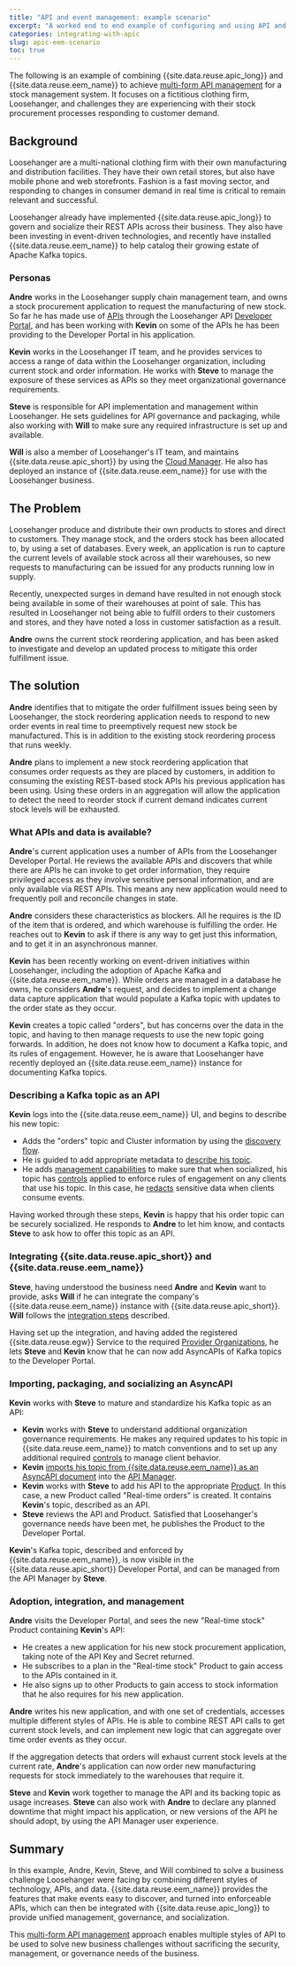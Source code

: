 ```yaml
---
title: "API and event management: example scenario"
excerpt: "A worked end to end example of configuring and using API and event Management together."
categories: integrating-with-apic
slug: apic-eem-scenario
toc: true
---
```


The following is an example of combining {{site.data.reuse.apic_long}} and {{site.data.reuse.eem_name}} to achieve [multi-form API management](../apic-eem-concepts/#multi-form-api-management) for a stock management system. It focuses on a fictitious clothing firm, Loosehanger, and challenges they are experiencing with their stock procurement processes responding to customer demand.

## Background

Loosehanger are a multi-national clothing firm with their own manufacturing and distribution facilities. They have their own retail stores, but also have mobile phone and web storefronts. Fashion is a fast moving sector, and responding to changes in consumer demand in real time is critical to remain relevant and successful.

Loosehanger already have implemented {{site.data.reuse.apic_long}} to govern and socialize their REST APIs across their business. They also have been investing in event-driven technologies, and recently have installed {{site.data.reuse.eem_name}} to help catalog their growing estate of Apache Kafka topics.

### Personas

**Andre** works in the Loosehanger supply chain management team, and owns a stock procurement application to request the manufacturing of new stock. So far he has made use of [APIs](../apic-eem-concepts/#api) through the Loosehanger API [Developer Portal](../apic-eem-concepts/#developer-portal), and has been working with **Kevin** on some of the APIs he has been providing to the Developer Portal in his application.

**Kevin** works in the Loosehanger IT team, and he provides services to access a range of data within the Loosehanger organization, including current stock and order information. He works with **Steve** to manage the exposure of these services as APIs so they meet organizational governance requirements.

**Steve** is responsible for API implementation and management within Loosehanger. He sets guidelines for API governance and packaging, while also working with **Will** to make sure any required infrastructure is set up and available.

**Will** is also a member of Loosehanger's IT team, and maintains {{site.data.reuse.apic_short}} by using the [Cloud Manager](../apic-eem-concepts/#cloud-manager). He also has deployed an instance of {{site.data.reuse.eem_name}} for use with the Loosehanger business.

## The Problem

Loosehanger produce and distribute their own products to stores and direct to customers. They manage stock, and the orders stock has been allocated to, by using a set of databases. Every week, an application is run to capture the current levels of available stock across all their warehouses, so new requests to manufacturing can be issued for any products running low in supply.

Recently, unexpected surges in demand have resulted in not enough stock being available in some of their warehouses at point of sale. This has resulted in Loosehanger not being able to fulfill orders to their customers and stores, and they have noted a loss in customer satisfaction as a result.

**Andre** owns the current stock reordering application, and has been asked to investigate and develop an updated process to mitigate this order fulfillment issue.

## The solution

**Andre** identifies that to mitigate the order fulfillment issues being seen by Loosehanger, the stock reordering application needs to respond to new order events in real time to preemptively request new stock be manufactured. This is in addition to the existing stock reordering process that runs weekly.

**Andre** plans to implement a new stock reordering application that consumes order requests as they are placed by customers, in addition to consuming the existing REST-based stock APIs his previous application has been using. Using these orders in an aggregation will allow the application to detect the need to reorder stock if current demand indicates current stock levels will be exhausted.

### What APIs and data is available?

**Andre**'s current application uses a number of APIs from the Loosehanger Developer Portal. He reviews the available APIs and discovers that while there are APIs he can invoke to get order information, they require privileged access as they involve sensitive personal information, and are only available via REST APIs. This means any new application would need to frequently poll and reconcile changes in state. 

**Andre** considers these characteristics as blockers. All he requires is the ID of the item that is ordered, and which warehouse is fulfilling the order. He reaches out to **Kevin** to ask if there is any way to get just this information, and to get it in an asynchronous manner.

**Kevin** has been recently working on event-driven initiatives within Loosehanger, including the adoption of Apache Kafka and {{site.data.reuse.eem_name}}. While orders are managed in a database he owns, he considers **Andre**'s request, and decides to implement a change data capture application that would populate a Kafka topic with updates to the order state as they occur.

**Kevin**  creates a topic called "orders", but has concerns over the data in the topic, and having to then manage requests to use the new topic going forwards. In addition, he does not know how to document a Kafka topic, and its rules of engagement. However, he is aware that Loosehanger have recently deployed an {{site.data.reuse.eem_name}} instance for documenting Kafka topics.

### Describing a Kafka topic as an API

**Kevin** logs into the {{site.data.reuse.eem_name}} UI, and begins to describe his new topic:

- Adds the "orders" topic and Cluster information by using the [discovery flow](../../describe/adding-topics).
- He is guided to add appropriate metadata to [describe his topic](../../describe/managing-topics/#overview-information).
- He adds [management capabilities](../../describe/managing-options) to make sure that when socialized, his topic has [controls](../../describe/option-controls) applied to enforce rules of engagement on any clients that use his topic. In this case, he [redacts](../../describe/option-controls/#redaction) sensitive data when clients consume events.

Having worked through these steps, **Kevin** is happy that his order topic can be securely socialized. He responds to **Andre** to let him know, and contacts **Steve** to ask how to offer this topic as an API.

### Integrating {{site.data.reuse.apic_short}} and {{site.data.reuse.eem_name}}

**Steve**, having understood the business need **Andre** and **Kevin** want to provide, asks **Will** if he can integrate the company's {{site.data.reuse.eem_name}} instance with {{site.data.reuse.apic_short}}. **Will** follows the [integration steps](../configure-eem-for-apic) described.

Having set up the integration, and having added the registered {{site.data.reuse.egw}} Service to the required [Provider Organizations](../apic-eem-concepts/#provider-organization), he lets **Steve** and **Kevin** know that he can now add AsyncAPIs of Kafka topics to the Developer Portal.

### Importing, packaging, and socializing an AsyncAPI

**Kevin** works with **Steve** to mature and standardize his Kafka topic as an API:

- **Kevin** works with **Steve** to understand additional organization governance requirements. He makes any required updates to his topic in {{site.data.reuse.eem_name}} to match conventions and to set up any additional required [controls](../../describe/option-controls) to manage client behavior.
- **Kevin** [imports his topic from {{site.data.reuse.eem_name}} as an AsyncAPI document](../generate-asyncapi) into the [API Manager](../apic-eem-concepts/#api-manager).
- **Kevin** works with **Steve** to add his API to the appropriate [Product](../apic-eem-concepts/#product). In this case, a new Product called "Real-time orders" is created. It contains **Kevin**'s topic, described as an API.
- **Steve** reviews the API and Product. Satisfied that Loosehanger's governance needs have been met, he publishes the Product to the Developer Portal.

**Kevin**'s Kafka topic, described and enforced by {{site.data.reuse.eem_name}}, is now visible in the {{site.data.reuse.apic_short}} Developer Portal, and can be managed from the API Manager by **Steve**.

### Adoption, integration, and management

**Andre** visits the Developer Portal, and sees the new "Real-time stock" Product containing **Kevin**'s API:

- He creates a new application for his new stock procurement application, taking note of the API Key and Secret returned.
- He subscribes to a plan in the "Real-time stock" Product to gain access to the APIs contained in it.
- He also signs up to other Products to gain access to stock information that he also requires for his new application.

**Andre** writes his new application, and with one set of credentials, accesses multiple different styles of APIs. He is able to combine REST API calls to get current stock levels, and can implement new logic that can aggregate over time order events as they occur. 

If the aggregation detects that orders will exhaust current stock levels at the current rate, **Andre**'s application can now order new manufacturing requests for stock immediately to the warehouses that require it.

**Steve** and **Kevin** work together to manage the API and its backing topic as usage increases. **Steve** can also work with **Andre** to declare any planned downtime that might impact his application, or new versions of the API he should adopt, by using the API Manager user experience.

## Summary

In this example, Andre, Kevin, Steve, and Will combined to solve a business challenge Loosehanger were facing by combining different styles of technology, APIs, and data. {{site.data.reuse.eem_name}} provides the features that make events easy to discover, and turned into enforceable APIs, which can then be integrated with {{site.data.reuse.apic_long}} to provide unified management, governance, and socialization. 

This [multi-form API management](../apic-eem-concepts/#multi-form-api-management) approach enables multiple styles of API to be used to solve new business challenges without sacrificing the security, management, or governance needs of the business.
